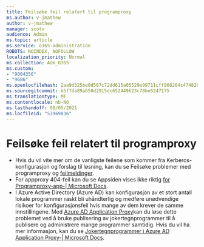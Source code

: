 ```yaml
---
title: Feilsøke feil relatert til programproxy
ms.author: v-jmathew
author: v-jmathew
manager: scotv
audience: Admin
ms.topic: article
ms.service: o365-administration
ROBOTS: NOINDEX, NOFOLLOW
localization_priority: Normal
ms.collection: Adm_O365
ms.custom:
- "9004356"
- "9686"
ms.openlocfilehash: 2aa9d325be0d507c72dd615a05529e99711cff968264c474820625f8fcc65bdc
ms.sourcegitcommit: b5f7da89a650d2915dc652449623c78be6247175
ms.translationtype: MT
ms.contentlocale: nb-NO
ms.lasthandoff: 08/05/2021
ms.locfileid: "53969836"
---
```

# <a name="troubleshoot-errors-related-to-application-proxy"></a>Feilsøke feil relatert til programproxy

- Hvis du vil vite mer om de vanligste feilene som kommer fra Kerberos-konfigurasjon og forslag til løsning, kan du se Feilsøke problemer med programproxy og [feilmeldinger](https://docs.microsoft.com/azure/active-directory/manage-apps/application-proxy-troubleshoot#kerberos-errors).
- For appproxy 404-feil kan du se Appsiden vises ikke riktig [for Programproxy-app-| Microsoft Docs](https://docs.microsoft.com/azure/active-directory/manage-apps/application-proxy-page-appearance-broken-problem).
- I Azure Active Directory (Azure AD) kan konfigurasjon av et stort antall lokale programmer raskt bli uhåndterlig og medføre unødvendige risikoer for konfigurasjonsfeil hvis mange av dem krever de samme innstillingene. Med [Azure AD Application Proxy](https://docs.microsoft.com/azure/active-directory/manage-apps/application-proxy)kan du løse dette problemet ved å bruke publisering av jokertegnprogrammer til å publisere og administrere mange programmer samtidig. Hvis du vil ha mer informasjon, kan du se [Jokertegnprogrammer i Azure AD Application Proxy-| Microsoft Docs](https://docs.microsoft.com/azure/active-directory/manage-apps/application-proxy-wildcard).
